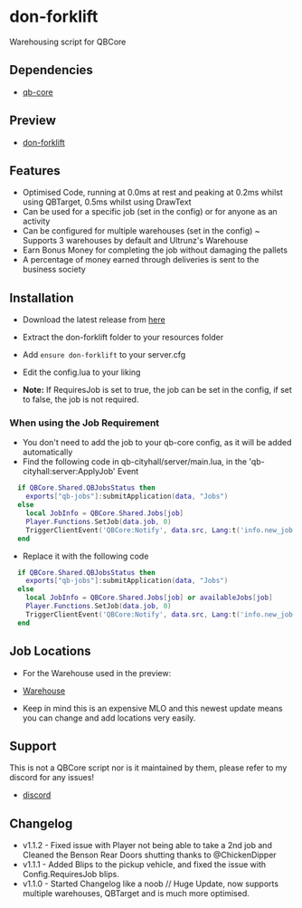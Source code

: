# don-forklift

Warehousing script for QBCore

## Dependencies

- [qb-core](https://github.com/qbcore-framework/qb-core)

## Preview

- [don-forklift](https://youtu.be/_WErvl12J_w)

## Features

- Optimised Code, running at 0.0ms at rest and peaking at 0.2ms whilst using QBTarget, 0.5ms whilst using DrawText
- Can be used for a specific job (set in the config) or for anyone as an activity
- Can be configured for multiple warehouses (set in the config) ~ Supports 3 warehouses by default and Ultrunz's Warehouse
- Earn Bonus Money for completing the job without damaging the pallets
- A percentage of money earned through deliveries is sent to the business society

## Installation

- Download the latest release from [here](https://github.com/DonHulieo/don-forklift/releases/tag/v1.2)
- Extract the don-forklift folder to your resources folder
- Add `ensure don-forklift` to your server.cfg
- Edit the config.lua to your liking

- **Note:** If RequiresJob is set to true, the job can be set in the config, if set to false, the job is not required.

### When using the Job Requirement

- You don't need to add the job to your qb-core config, as it will be added automatically
- Find the following code in qb-cityhall/server/main.lua, in the 'qb-cityhall:server:ApplyJob' Event

```lua
  if QBCore.Shared.QBJobsStatus then
    exports["qb-jobs"]:submitApplication(data, "Jobs")
  else
    local JobInfo = QBCore.Shared.Jobs[job]
    Player.Functions.SetJob(data.job, 0)
    TriggerClientEvent('QBCore:Notify', data.src, Lang:t('info.new_job', { job = JobInfo.label }))
  end
```

- Replace it with the following code

```lua
  if QBCore.Shared.QBJobsStatus then
    exports["qb-jobs"]:submitApplication(data, "Jobs")
  else
    local JobInfo = QBCore.Shared.Jobs[job] or availableJobs[job]
    Player.Functions.SetJob(data.job, 0)
    TriggerClientEvent('QBCore:Notify', data.src, Lang:t('info.new_job', { job = JobInfo.label }))
  end
```

## Job Locations

- For the Warehouse used in the preview:

- [Warehouse](https://ultrunz.com/store/warehouse)

- Keep in mind this is an expensive MLO and this newest update means you can change and add locations very easily.

## Support

This is not a QBCore script nor is it maintained by them, please refer to my discord for any issues!

- [discord](https://discord.gg/tVA58nbBuk)

## Changelog

- v1.1.2 - Fixed issue with Player not being able to take a 2nd job and Cleaned the Benson Rear Doors shutting thanks to @ChickenDipper
- v1.1.1 - Added Blips to the pickup vehicle, and fixed the issue with Config.RequiresJob blips.
- v1.1.0 - Started Changelog like a noob // Huge Update, now supports multiple warehouses, QBTarget and is much more optimised.

